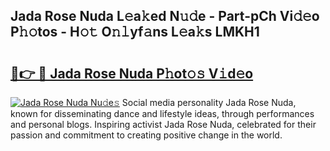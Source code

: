 ## Jada Rose Nuda L𝚎a𝚔ed N𝚞𝚍e - Part-pCh Vi𝚍𝚎o P𝚑𝚘tos - H𝚘𝚝 O𝚗𝚕yf𝚊ns L𝚎a𝚔s LMKH1

# <h2><a href="http://kf1jeq.oniu.top/?m=Jada+Rose+Nuda">🔗👉 🔴 Jada Rose Nuda P𝚑ot𝚘𝚜 V𝚒d𝚎o</a></h2>

[![Jada Rose Nuda Nu𝚍e𝚜](https://i.imgur.com/0qMVB7G.gif)](http://kf1jeq.oniu.top/?m=Jada+Rose+Nuda)
Social media personality Jada Rose Nuda, known for disseminating dance and lifestyle ideas, through performances and personal blogs. Inspiring activist Jada Rose Nuda, celebrated for their passion and commitment to creating positive change in the world.  
